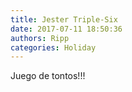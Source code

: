 ```yaml
---
title: Jester Triple-Six
date: 2017-07-11 18:50:36
authors: Ripp
categories: Holiday
---
```


 Juego de tontos!!!